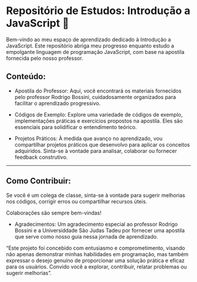 # Repositório de Estudos: Introdução a JavaScript 🚀

Bem-vindo ao meu espaço de aprendizado dedicado à Introdução a JavaScript. Este repositório abriga meu progresso enquanto estudo a empolgante linguagem de programação JavaScript, com base na apostila fornecida pelo nosso professor.

## Conteúdo:

* Apostila do Professor: Aqui, você encontrará os materiais fornecidos pelo professor Rodrigo Bossini, cuidadosamente organizados para facilitar o aprendizado progressivo.

* Códigos de Exemplo: Explore uma variedade de códigos de exemplo, implementações práticas e exercícios propostos na apostila. Eles são essenciais para solidificar o entendimento teórico.

* Projetos Práticos: À medida que avanço no aprendizado, vou compartilhar projetos práticos que desenvolvo para aplicar os conceitos adquiridos. Sinta-se à vontade para analisar, colaborar ou fornecer feedback construtivo.

------

## Como Contribuir:

Se você é um colega de classe, sinta-se à vontade para sugerir melhorias nos códigos, corrigir erros ou compartilhar recursos úteis. 

Colaborações são sempre bem-vindas!

* Agradecimentos:
Um agradecimento especial ao professor Rodrigo Bossini e a Universiddade São Judas Tadeu por fornecer uma apostila que serve como nosso guia nessa jornada de aprendizado.

“Este projeto foi concebido com entusiasmo e comprometimento, visando não apenas demonstrar minhas habilidades em programação, mas também expressar o desejo genuíno de proporcionar uma solução prática e eficaz para os usuários. Convido você a explorar, contribuir, relatar problemas ou sugerir melhorias”. 






